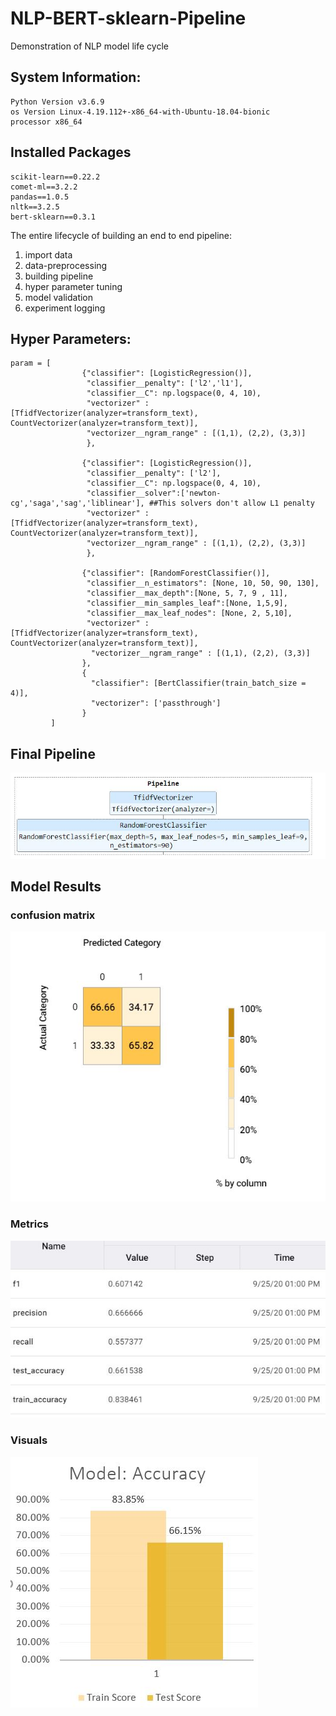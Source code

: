 # NLP-BERT-sklearn-Pipeline
Demonstration of NLP model life cycle

## System Information: 

```
Python Version v3.6.9
os Version Linux-4.19.112+-x86_64-with-Ubuntu-18.04-bionic
processor x86_64
```

## Installed Packages

```
scikit-learn==0.22.2
comet-ml==3.2.2
pandas==1.0.5
nltk==3.2.5
bert-sklearn==0.3.1
```
The entire lifecycle of building an end to end pipeline:
1. import data
2. data-preprocessing
3. building pipeline
4. hyper parameter tuning
5. model validation
6. experiment logging

## Hyper Parameters:

```
param = [
                {"classifier": [LogisticRegression()],
                 "classifier__penalty": ['l2','l1'],
                 "classifier__C": np.logspace(0, 4, 10), 
                 "vectorizer" : [TfidfVectorizer(analyzer=transform_text), CountVectorizer(analyzer=transform_text)], 
                 "vectorizer__ngram_range" : [(1,1), (2,2), (3,3)]
                 },

                {"classifier": [LogisticRegression()],
                 "classifier__penalty": ['l2'],
                 "classifier__C": np.logspace(0, 4, 10),
                 "classifier__solver":['newton-cg','saga','sag','liblinear'], ##This solvers don't allow L1 penalty
                 "vectorizer" : [TfidfVectorizer(analyzer=transform_text), CountVectorizer(analyzer=transform_text)], 
                 "vectorizer__ngram_range" : [(1,1), (2,2), (3,3)]
                 },
         
                {"classifier": [RandomForestClassifier()],
                 "classifier__n_estimators": [None, 10, 50, 90, 130],
                 "classifier__max_depth":[None, 5, 7, 9 , 11],
                 "classifier__min_samples_leaf":[None, 1,5,9],
                 "classifier__max_leaf_nodes": [None, 2, 5,10], 
                 "vectorizer" : [TfidfVectorizer(analyzer=transform_text), CountVectorizer(analyzer=transform_text)], 
                  "vectorizer__ngram_range" : [(1,1), (2,2), (3,3)]
                }, 
                {
                  "classifier": [BertClassifier(train_batch_size = 4)],
                  "vectorizer": ['passthrough']
                }
         ]

```

## Final Pipeline
![](images/pipeline.JPG)

## Model Results

### confusion matrix
![](images/confusion_matrix.JPG)

### Metrics
![](images/metric_table.JPG) 

### Visuals  
![](images/model.jpg)
